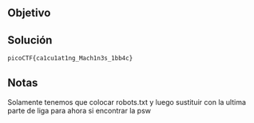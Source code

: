## Objetivo
## Solución
```bash
picoCTF{ca1cu1at1ng_Mach1n3s_1bb4c}
```
## Notas
Solamente tenemos que colocar robots.txt y luego sustituir con la ultima parte de liga para ahora si encontrar la psw